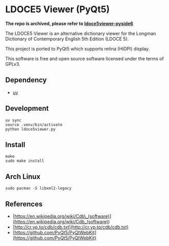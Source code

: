 # LDOCE5 Viewer (PyQt5)

**The repo is archived, please refer to [ldoce5viewer-pyside6](https://github.com/WikiNeo/ldoce5viewer-pyside6)**

The LDOCE5 Viewer is an alternative dictionary viewer for the Longman Dictionary of Contemporary English 5th
Edition (LDOCE 5).

This project is ported to PyQt5 which supports retina (HiDPI) display.

This software is free and open source software licensed under the terms of GPLv3.

## Dependency

- [uv](https://github.com/astral-sh/uv)

## Development

```shell
uv sync
source .venv/bin/activate
python ldoce5viewer.py
```

## Install

```shell
make
sudo make install
```

## Arch Linux

```shell
sudo pacman -S libxml2-legacy
```

## References

- [https://en.wikipedia.org/wiki/Cdb\_(software)](<https://en.wikipedia.org/wiki/Cdb_(software)>)
- [http://cr.yp.to/cdb/cdb.txt](http://cr.yp.to/cdb/cdb.txt)
- [https://github.com/PyQt5/PyQtWebKit](https://github.com/PyQt5/PyQtWebKit)

